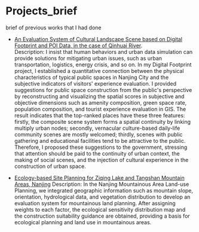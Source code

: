 # Projects_brief
brief of previous works that I had done

* [An Evaluation System of Cultural Landscape Scene based on Digital Footprint and POI Data, in the case of Qinhuai River](https://github.com/JinJiang22/Projects_brief/blob/main/A%20Characteristics%20Evaluation%20System%20of%20Cultural%20Landscape%20Scene%20based%20on%20Digital%20Footprint%20and%20POI%20Data_Qinhuai%20River.jpg).  
Description: I insist that human behaviors and urban data simulation can provide solutions for mitigating urban issues, such as urban transportation, logistics, energy crisis, and so on. In my Digital Footprint project, I established a quantitative connection between the physical characteristics of typical public spaces in Nanjing City and the subjective indicators of visitors' experience evaluation. I provided suggestions for public space construction from the public's perspective by reconstructing and visualizing the spatial scores in subjective and objective dimensions such as amenity composition, green space rate, population composition, and tourist experience evaluation in GIS. The result indicates that the top-ranked places have these three features: firstly, the composite scene system forms a spatial continuity by linking multiply urban nodes; secondly, vernacular culture-based daily-life community scenes are mostly welcomed; thirdly, scenes with public gathering and educational facilities tend to be attractive to the public. Therefore, I proposed these suggestions to the government, stressing that attention should be paid to the continuity of urban context, the making of social scenes, and the injection of cultural experience in the construction of urban space.


* [Ecology-based Site Planning for Ziqing Lake and Tangshan Mountain Areas, Nanjing](https://github.com/JinJiang22/Projects_brief/tree/main/Ecology-basedSitePlanning_ZiqingLake)
Description: In the Nanjing Mountainous Area Land-use Planning, we integrated geographic information such as mountain slope, orientation, hydrological data, and vegetation distribution to develop an evaluation system for mountainous land planning. After assigning weights to each factor, the ecological sensitivity distribution map and the construction suitability guidance are obtained, providing a basis for ecological planning and land use in mountainous areas.